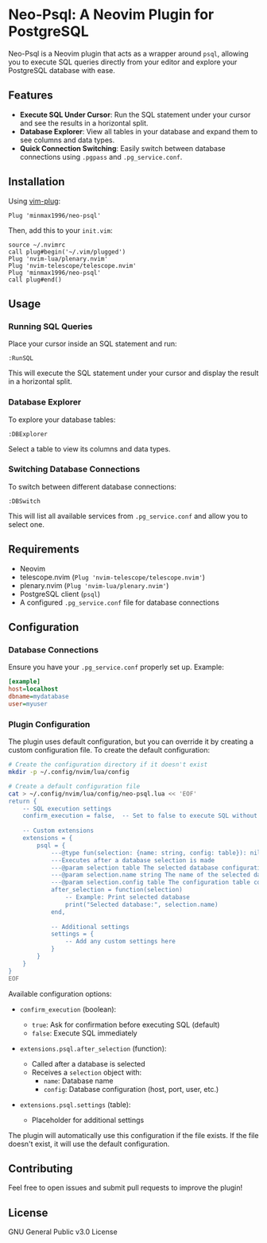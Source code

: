 # Neo-Psql: A Neovim Plugin for PostgreSQL

Neo-Psql is a Neovim plugin that acts as a wrapper around `psql`, allowing you to execute SQL queries directly from your editor and explore your PostgreSQL database with ease.

## Features

- **Execute SQL Under Cursor**: Run the SQL statement under your cursor and see the results in a horizontal split.
- **Database Explorer**: View all tables in your database and expand them to see columns and data types.
- **Quick Connection Switching**: Easily switch between database connections using `.pgpass` and `.pg_service.conf`.

## Installation

Using [vim-plug](https://github.com/junegunn/vim-plug):

```vim
Plug 'minmax1996/neo-psql'
```

Then, add this to your `init.vim`:

```vim
source ~/.nvimrc
call plug#begin('~/.vim/plugged')
Plug 'nvim-lua/plenary.nvim'
Plug 'nvim-telescope/telescope.nvim'
Plug 'minmax1996/neo-psql'
call plug#end()
```

## Usage

### Running SQL Queries

Place your cursor inside an SQL statement and run:

```vim
:RunSQL
```

This will execute the SQL statement under your cursor and display the result in a horizontal split.

### Database Explorer

To explore your database tables:

```vim
:DBExplorer
```

Select a table to view its columns and data types.

### Switching Database Connections

To switch between different database connections:

```vim
:DBSwitch
```

This will list all available services from `.pg_service.conf` and allow you to select one.

## Requirements

- Neovim
- telescope.nvim (`Plug 'nvim-telescope/telescope.nvim'`)
- plenary.nvim (`Plug 'nvim-lua/plenary.nvim'`)
- PostgreSQL client (`psql`)
- A configured `.pg_service.conf` file for database connections

## Configuration

### Database Connections

Ensure you have your `.pg_service.conf` properly set up. Example:

```ini
[example]
host=localhost
dbname=mydatabase
user=myuser
```

### Plugin Configuration

The plugin uses default configuration, but you can override it by creating a custom configuration file. To create the default configuration:

```bash
# Create the configuration directory if it doesn't exist
mkdir -p ~/.config/nvim/lua/config

# Create a default configuration file
cat > ~/.config/nvim/lua/config/neo-psql.lua << 'EOF'
return {
    -- SQL execution settings
    confirm_execution = false,  -- Set to false to execute SQL without confirmation
    
    -- Custom extensions
    extensions = {
        psql = {
            ---@type fun(selection: {name: string, config: table}): nil
            ---Executes after a database selection is made
            ---@param selection table The selected database configuration
            ---@param selection.name string The name of the selected database
            ---@param selection.config table The configuration table containing database settings from ./pg_services
            after_selection = function(selection)
                -- Example: Print selected database
                print("Selected database:", selection.name)
            end,
            
            -- Additional settings
            settings = {
                -- Add any custom settings here
            }
        }
    }
}
EOF
```

Available configuration options:

- `confirm_execution` (boolean):
  - `true`: Ask for confirmation before executing SQL (default)
  - `false`: Execute SQL immediately

- `extensions.psql.after_selection` (function):
  - Called after a database is selected
  - Receives a `selection` object with:
    - `name`: Database name
    - `config`: Database configuration (host, port, user, etc.)

- `extensions.psql.settings` (table):
  - Placeholder for additional settings

The plugin will automatically use this configuration if the file exists. If the file doesn't exist, it will use the default configuration.

## Contributing

Feel free to open issues and submit pull requests to improve the plugin!

## License

GNU General Public v3.0 License